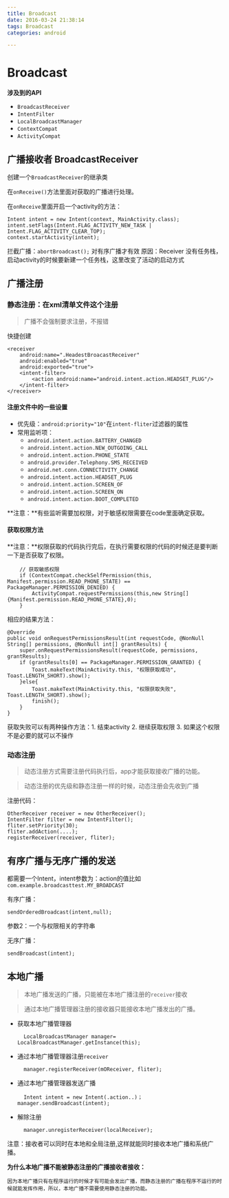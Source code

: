 ```yaml
---
title: Broadcast
date: 2016-03-24 21:38:14
tags: Broadcast
categories: android

---
```



# Broadcast

**涉及到的API**

- `BroadcastReceiver`
- `IntentFilter`
- `LocalBroadcastManager`
- `ContextCompat`
- `ActivityCompat`

## 广播接收者 BroadcastReceiver

创建一个`BroadcastReceiver`的继承类

在`onReceive()`方法里面对获取的广播进行处理。

在`onReceive`里面开启一个activity的方法：

	Intent intent = new Intent(context, MainActivity.class);
	intent.setFlags(Intent.FLAG_ACTIVITY_NEW_TASK | Intent.FLAG_ACTIVITY_CLEAR_TOP);
	context.startActivity(intent);

拦截广播：`abortBroadcast();` 对有序广播才有效
原因：Receiver 没有任务栈，启动activity的时候要新建一个任务栈，这里改变了活动的启动方式


## 广播注册

### 静态注册：在xml清单文件这个注册

>广播不会强制要求注册，不报错

快捷创建

	<receiver
		android:name=".HeadestBroacastReceiver"
		android:enabled="true"
		android:exported="true">
		<intent-filter>
			<action android:name="android.intent.action.HEADSET_PLUG"/>
		</intent-filter>
	</receiver>

#### 注册文件中的一些设置
- 优先级：`android:priority="10"`在`intent-fliter`过滤器的属性
- 常用监听项：
	- `android.intent.action.BATTERY_CHANGED`
	- `android.intent.action.NEW_OUTGOING_CALL`
	- `android.intent.action.PHONE_STATE`
	- `android.provider.Telephony.SMS_RECEIVED`
	- `android.net.conn.CONNECTIVITY_CHANGE`
	- `android.intent.action.HEADSET_PLUG`
	- `android.intent.action.SCREEN_OF`
	- `android.intent.action.SCREEN_ON`
	- `android.intent.action.BOOT_COMPLETED`

**注意：**有些监听需要加权限，对于敏感权限需要在code里面确定获取。
#### 获取权限方法
**注意：**权限获取的代码执行完后，在执行需要权限的代码的时候还是要判断一下是否获取了权限。

	    // 获取敏感权限
        if (ContextCompat.checkSelfPermission(this, Manifest.permission.READ_PHONE_STATE) == PackageManager.PERMISSION_DENIED) {
            ActivityCompat.requestPermissions(this,new String[]{Manifest.permission.READ_PHONE_STATE},0);
        }


相应的结果方法：

	@Override
    public void onRequestPermissionsResult(int requestCode, @NonNull String[] permissions, @NonNull int[] grantResults) {
        super.onRequestPermissionsResult(requestCode, permissions, grantResults);
        if (grantResults[0] == PackageManager.PERMISSION_GRANTED) {
            Toast.makeText(MainActivity.this, "权限获取成功", Toast.LENGTH_SHORT).show();
        }else{
            Toast.makeText(MainActivity.this, "权限获取失败", Toast.LENGTH_SHORT).show();
            finish();
        }
    }
获取失败可以有两种操作方法：1. 结束activity 2. 继续获取权限 3. 如果这个权限不是必要的就可以不操作


### 动态注册
>动态注册方式需要注册代码执行后，app才能获取接收广播的功能。

>动态注册的优先级和静态注册一样的时候，动态注册会先收到广播

注册代码：

	OtherReceiver receiver = new OtherReceiver();
	IntentFilter filter = new IntentFilter();
	fliter.setPriority(30);
	fliter.addAction(....);
	registerReceiver(receiver, fliter);

## 有序广播与无序广播的发送
都需要一个Intent，intent参数为：action的值比如`com.example.broadcasttest.MY_BROADCAST`

有序广播：

	sendOrderedBroadcast(intent,null);
参数2：一个与权限相关的字符串

无序广播：

	sendBroadcast(intent);

## 本地广播
>本地广播发送的广播，只能被在本地广播注册的`receiver`接收

>通过本地广播管理器注册的接收器只能接收本地广播发出的广播。

- 获取本地广播管理器

		LocalBroadcastManager manager= LocalBroadcastManager.getInstance(this);


- 通过本地广播管理器注册`receiver`

		manager.registerReceiver(mOReceiver, fliter);
- 通过本地广播管理器发送广播

		Intent intent = new Intent(.action..)；manager.sendBroadcast(intent);
- 解除注册

		manager.unregisterReceiver(localReceiver);

注意：接收者可以同时在本地和全局注册,这样就能同时接收本地广播和系统广播。

**为什么本地广播不能被静态注册的广播接收者接收：**

	因为本地广播只有在程序运行的时候才有可能会发出广播，而静态注册的广播在程序不运行的时候就能发挥作用，所以，本地广播不需要使用静态注册的功能。



